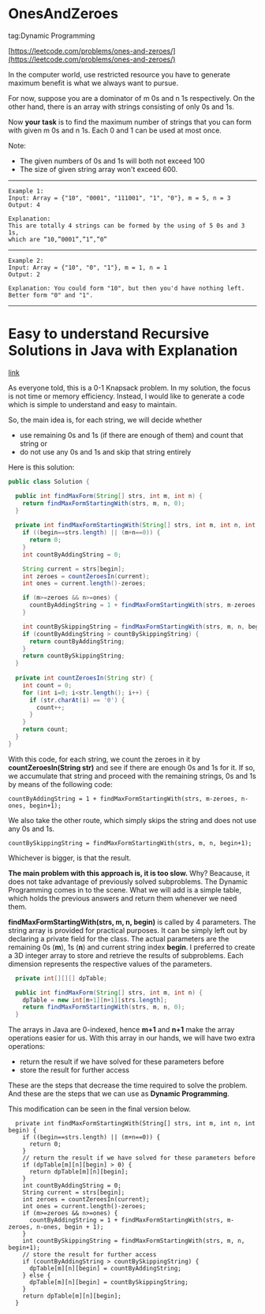 # OnesAndZeroes #

tag:Dynamic Programming

[https://leetcode.com/problems/ones-and-zeroes/](https://leetcode.com/problems/ones-and-zeroes/)

In the computer world, use restricted resource you have to generate maximum benefit is what we always want to pursue.

For now, suppose you are a dominator of m 0s and n 1s respectively. On the other hand, there is an array with strings consisting of only 0s and 1s.

Now **your task** is to find the maximum number of strings that you can form with given m 0s and n 1s. Each 0 and 1 can be used at most once.

Note:

- The given numbers of 0s and 1s will both not exceed 100
- The size of given string array won't exceed 600.

---

	Example 1:
	Input: Array = {"10", "0001", "111001", "1", "0"}, m = 5, n = 3
	Output: 4
	
	Explanation: 
	This are totally 4 strings can be formed by the using of 5 0s and 3 1s, 
	which are “10,”0001”,”1”,”0”

---

	Example 2:
	Input: Array = {"10", "0", "1"}, m = 1, n = 1
	Output: 2
	
	Explanation: You could form "10", but then you'd have nothing left. Better form "0" and "1".

---

# Easy to understand Recursive Solutions in Java with Explanation #

[link](https://leetcode.com/problems/ones-and-zeroes/discuss/95845/Easy-to-understand-Recursive-Solutions-in-Java-with-Explanation)


As everyone told, this is a 0-1 Knapsack problem. In my solution, the focus is not time or memory efficiency. Instead, I would like to generate a code which is simple to understand and easy to maintain.

So, the main idea is, for each string, we will decide whether

- use remaining 0s and 1s (if there are enough of them) and count that string or
- do not use any 0s and 1s and skip that string entirely

Here is this solution:

```java
public class Solution {

  public int findMaxForm(String[] strs, int m, int n) {
    return findMaxFormStartingWith(strs, m, n, 0);
  }
	
  private int findMaxFormStartingWith(String[] strs, int m, int n, int begin) {
    if ((begin==strs.length) || (m+n==0)) {
      return 0;
    }
    int countByAddingString = 0;

    String current = strs[begin];
    int zeroes = countZeroesIn(current);
    int ones = current.length()-zeroes;

    if (m>=zeroes && n>=ones) {
      countByAddingString = 1 + findMaxFormStartingWith(strs, m-zeroes, n-ones, begin+1);
    }

    int countBySkippingString = findMaxFormStartingWith(strs, m, n, begin+1);
    if (countByAddingString > countBySkippingString) {
      return countByAddingString;
    }
    return countBySkippingString;
  }
	
  private int countZeroesIn(String str) {
    int count = 0;
    for (int i=0; i<str.length(); i++) {
      if (str.charAt(i) == '0') {
        count++;
      }
    }
    return count;
  }
}
```

With this code, for each string, we count the zeroes in it by **countZeroesIn(String str)** and see if there are enough 0s and 1s for it. If so, we accumulate that string and proceed with the remaining strings, 0s and 1s by means of the following code:

	countByAddingString = 1 + findMaxFormStartingWith(strs, m-zeroes, n-ones, begin+1);

We also take the other route, which simply skips the string and does not use any 0s and 1s.

	countBySkippingString = findMaxFormStartingWith(strs, m, n, begin+1);

Whichever is bigger, is that the result.

**The main problem with this approach is, it is too slow.** Why? Beacause, it does not take advantage of previously solved subproblems. The Dynamic Programming comes in to the scene. What we will add is a simple table, which holds the previous answers and return them whenever we need them.

**findMaxFormStartingWith(strs, m, n, begin)** is called by 4 parameters. The string array is provided for practical purposes. It can be simply left out by declaring a private field for the class. The actual parameters are the remaining 0s (**m**), 1s (**n**) and current string index **begin**. I preferred to create a 3D integer array to store and retrieve the results of subproblems. Each dimension represents the respective values of the parameters.

```java
  private int[][][] dpTable;

  public int findMaxForm(String[] strs, int m, int n) {
    dpTable = new int[m+1][n+1][strs.length];
    return findMaxFormStartingWith(strs, m, n, 0);
  }
```

The arrays in Java are 0-indexed, hence **m+1** and **n+1** make the array operations easier for us. With this array in our hands, we will have two extra operations:

- return the result if we have solved for these parameters before
- store the result for further access

These are the steps that decrease the time required to solve the problem. And these are the steps that we can use as **Dynamic Programming**.

This modification can be seen in the final version below.

```
  private int findMaxFormStartingWith(String[] strs, int m, int n, int begin) {
    if ((begin==strs.length) || (m+n==0)) {
      return 0;
    }
    // return the result if we have solved for these parameters before
    if (dpTable[m][n][begin] > 0) {
      return dpTable[m][n][begin];
    }
    int countByAddingString = 0;
    String current = strs[begin];
    int zeroes = countZeroesIn(current);
    int ones = current.length()-zeroes;
    if (m>=zeroes && n>=ones) {
      countByAddingString = 1 + findMaxFormStartingWith(strs, m-zeroes, n-ones, begin + 1);
    }
    int countBySkippingString = findMaxFormStartingWith(strs, m, n, begin+1);
    // store the result for further access
    if (countByAddingString > countBySkippingString) {
      dpTable[m][n][begin] = countByAddingString;
    } else {
      dpTable[m][n][begin] = countBySkippingString;
    }
    return dpTable[m][n][begin];
  }
```













